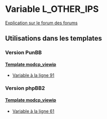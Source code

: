 # Variable L_OTHER_IPS
[Explication sur le forum des forums](http://forum.forumactif.com/t294113-listing-des-variables#L_OTHER_IPS)

## Utilisations dans les templates

### Version PunBB

#### [Template modcp_viewip](punbb/modcp_viewip.md)
* [Variable à la ligne 91](../punbb/modcp_viewip.tpl#L91)

### Version phpBB2

#### [Template modcp_viewip](subsilver/modcp_viewip.md)
* [Variable à la ligne 61](../subsilver/modcp_viewip.tpl#L61)